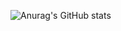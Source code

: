 ![Anurag's GitHub stats](https://github-readme-stats.vercel.app/apikicanellaanuraghazra&show_icons=true&theme=radical)
